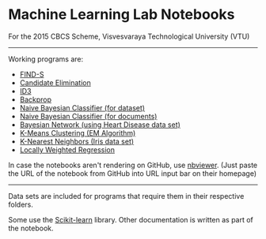# Machine Learning Lab Notebooks
For the 2015 CBCS Scheme, Visvesvaraya Technological University (VTU)

---
Working programs are:

- [FIND-S](https://github.com/pavanpej/ML-Lab/blob/master/Program%201%20-%20FindS/pgm1.ipynb)
- [Candidate Elimination](https://github.com/pavanpej/ML-Lab/blob/master/Program%202%20-%20Candidate%20Elim/pgm2_short.ipynb)
- [ID3](https://github.com/pavanpej/ML-Lab/blob/master/Program%203%20-%20ID3/labpgm3.ipynb)
- [Backprop](https://github.com/pavanpej/ML-Lab/blob/master/Program%204%20-%20Backprop/labpgm4_explanation.ipynb)
- [Naive Bayesian Classifier (for dataset)](https://github.com/pavanpej/ML-Lab/blob/master/Program%205%20-%20Bayesian%20-%20Dataset/Prog5.ipynb)
- [Naive Bayesian Classifier (for documents)](https://github.com/pavanpej/ML-Lab/blob/master/Program%206%20-%20Bayesian%20-%20Doc/Prog6-NaiveBayesianDoc.ipynb)
- [Bayesian Network (using Heart Disease data set)](https://github.com/pavanpej/ML-Lab/blob/master/Program%207%20-%20Bayesian%20Network/Prog7-Bayesian.ipynb)
- [K-Means Clustering (EM Algorithm)](https://github.com/pavanpej/ML-Lab/blob/master/Program%208%20-%20KMeans%20and%20EM/Prog8-kmeans.ipynb)
- [K-Nearest Neighbors (Iris data set)](https://github.com/pavanpej/ML-Lab/blob/master/Program%209%20-%20KNN/Prog9.ipynb)
- [Locally Weighted Regression](https://github.com/pavanpej/ML-Lab/blob/master/Program%2010%20-%20LW%20Regression/Prog10.ipynb)


In case the notebooks aren't rendering on GitHub, use [nbviewer](https://nbviewer.jupyter.org/).
(Just paste the URL of the notebook from GitHub into URL input bar on their homepage)

---
Data sets are included for programs that require them in their respective folders.

Some use the [Scikit-learn](http://scikit-learn.org/stable/) library.
Other documentation is written as part of the notebook.